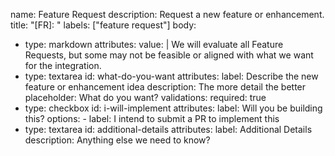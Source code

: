 name: Feature Request
description: Request a new feature or enhancement.
title: "[FR]: "
labels: ["feature request"]
body:
  - type: markdown
    attributes:
      value: |
        We will evaluate all Feature Requests, but some may not be feasible or aligned with what we want for the integration.
  - type: textarea
    id: what-do-you-want
    attributes:
      label: Describe the new feature or enhancement idea
      description: The more detail the better
      placeholder: What do you want?
    validations:
      required: true
  - type: checkbox
    id: i-will-implement
    attributes:
      label: Will you be building this?
      options:
        - label: I intend to submit a PR to implement this
  - type: textarea
    id: additional-details
    attributes:
      label: Additional Details
      description: Anything else we need to know?
